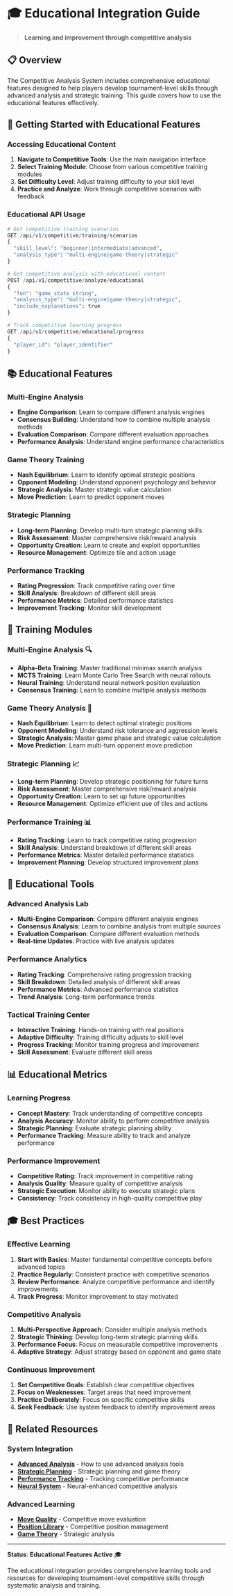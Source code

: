 # 🎓 Educational Integration Guide

> **Learning and improvement through competitive analysis**

## 📋 **Overview**

The Competitive Analysis System includes comprehensive educational features designed to help players develop tournament-level skills through advanced analysis and strategic training. This guide covers how to use the educational features effectively.

## 🚀 **Getting Started with Educational Features**

### **Accessing Educational Content**
1. **Navigate to Competitive Tools**: Use the main navigation interface
2. **Select Training Module**: Choose from various competitive training modules
3. **Set Difficulty Level**: Adjust training difficulty to your skill level
4. **Practice and Analyze**: Work through competitive scenarios with feedback

### **Educational API Usage**
```python
# Get competitive training scenarios
GET /api/v1/competitive/training/scenarios
{
  "skill_level": "beginner|intermediate|advanced",
  "analysis_type": "multi-engine|game-theory|strategic"
}

# Get competitive analysis with educational content
POST /api/v1/competitive/analyze/educational
{
  "fen": "game_state_string",
  "analysis_type": "multi-engine|game-theory|strategic",
  "include_explanations": true
}

# Track competitive learning progress
GET /api/v1/competitive/educational/progress
{
  "player_id": "player_identifier"
}
```

## 📚 **Educational Features**

### **Multi-Engine Analysis**
- **Engine Comparison**: Learn to compare different analysis engines
- **Consensus Building**: Understand how to combine multiple analysis methods
- **Evaluation Comparison**: Compare different evaluation approaches
- **Performance Analysis**: Understand engine performance characteristics

### **Game Theory Training**
- **Nash Equilibrium**: Learn to identify optimal strategic positions
- **Opponent Modeling**: Understand opponent psychology and behavior
- **Strategic Analysis**: Master strategic value calculation
- **Move Prediction**: Learn to predict opponent moves

### **Strategic Planning**
- **Long-term Planning**: Develop multi-turn strategic planning skills
- **Risk Assessment**: Master comprehensive risk/reward analysis
- **Opportunity Creation**: Learn to create and exploit opportunities
- **Resource Management**: Optimize tile and action usage

### **Performance Tracking**
- **Rating Progression**: Track competitive rating over time
- **Skill Analysis**: Breakdown of different skill areas
- **Performance Metrics**: Detailed performance statistics
- **Improvement Tracking**: Monitor skill development

## 🎯 **Training Modules**

### **Multi-Engine Analysis** 🔍
- **Alpha-Beta Training**: Master traditional minimax search analysis
- **MCTS Training**: Learn Monte Carlo Tree Search with neural rollouts
- **Neural Training**: Understand neural network position evaluation
- **Consensus Training**: Learn to combine multiple analysis methods

### **Game Theory Analysis** 🧠
- **Nash Equilibrium**: Learn to detect optimal strategic positions
- **Opponent Modeling**: Understand risk tolerance and aggression levels
- **Strategic Analysis**: Master game phase and strategic value calculation
- **Move Prediction**: Learn multi-turn opponent move prediction

### **Strategic Planning** 📈
- **Long-term Planning**: Develop strategic positioning for future turns
- **Risk Assessment**: Master comprehensive risk/reward analysis
- **Opportunity Creation**: Learn to set up future opportunities
- **Resource Management**: Optimize efficient use of tiles and actions

### **Performance Training** 📊
- **Rating Tracking**: Learn to track competitive rating progression
- **Skill Analysis**: Understand breakdown of different skill areas
- **Performance Metrics**: Master detailed performance statistics
- **Improvement Planning**: Develop structured improvement plans

## 🔧 **Educational Tools**

### **Advanced Analysis Lab**
- **Multi-Engine Comparison**: Compare different analysis engines
- **Consensus Analysis**: Learn to combine analysis from multiple sources
- **Evaluation Comparison**: Compare different evaluation methods
- **Real-time Updates**: Practice with live analysis updates

### **Performance Analytics**
- **Rating Tracking**: Comprehensive rating progression tracking
- **Skill Breakdown**: Detailed analysis of different skill areas
- **Performance Metrics**: Advanced performance statistics
- **Trend Analysis**: Long-term performance trends

### **Tactical Training Center**
- **Interactive Training**: Hands-on training with real positions
- **Adaptive Difficulty**: Training difficulty adjusts to skill level
- **Progress Tracking**: Monitor training progress and improvement
- **Skill Assessment**: Evaluate different skill areas

## 📊 **Educational Metrics**

### **Learning Progress**
- **Concept Mastery**: Track understanding of competitive concepts
- **Analysis Accuracy**: Monitor ability to perform competitive analysis
- **Strategic Planning**: Evaluate strategic planning ability
- **Performance Tracking**: Measure ability to track and analyze performance

### **Performance Improvement**
- **Competitive Rating**: Track improvement in competitive rating
- **Analysis Quality**: Measure quality of competitive analysis
- **Strategic Execution**: Monitor ability to execute strategic plans
- **Consistency**: Track consistency in high-quality competitive play

## 🎓 **Best Practices**

### **Effective Learning**
1. **Start with Basics**: Master fundamental competitive concepts before advanced topics
2. **Practice Regularly**: Consistent practice with competitive scenarios
3. **Review Performance**: Analyze competitive performance and identify improvements
4. **Track Progress**: Monitor improvement to stay motivated

### **Competitive Analysis**
1. **Multi-Perspective Approach**: Consider multiple analysis methods
2. **Strategic Thinking**: Develop long-term strategic planning skills
3. **Performance Focus**: Focus on measurable competitive improvements
4. **Adaptive Strategy**: Adjust strategy based on opponent and game state

### **Continuous Improvement**
1. **Set Competitive Goals**: Establish clear competitive objectives
2. **Focus on Weaknesses**: Target areas that need improvement
3. **Practice Deliberately**: Focus on specific competitive skills
4. **Seek Feedback**: Use system feedback to identify improvement areas

## 🔗 **Related Resources**

### **System Integration**
- **[Advanced Analysis](analysis.md)** - How to use advanced analysis tools
- **[Strategic Planning](strategies.md)** - Strategic planning and game theory
- **[Performance Tracking](performance.md)** - Tracking competitive performance
- **[Neural System](../neural/)** - Neural-enhanced competitive analysis

### **Advanced Learning**
- **[Move Quality](../move-quality/)** - Competitive move evaluation
- **[Position Library](../position-library/)** - Competitive position management
- **[Game Theory](../../guides/competitive/advanced-analysis.md)** - Strategic analysis

---

**Status**: **Educational Features Active** 🎓

The educational integration provides comprehensive learning tools and resources for developing tournament-level competitive skills through systematic analysis and training.
